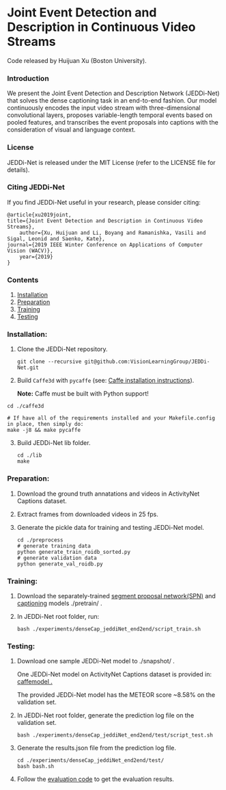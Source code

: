 # Joint Event Detection and Description in Continuous Video Streams

Code released by Huijuan Xu (Boston University).

### Introduction

We present the Joint Event Detection and Description Network (JEDDi-Net) that solves the dense captioning task in an end-to-end fashion. Our model continuously encodes the input video stream with three-dimensional convolutional layers, proposes variable-length temporal events based on pooled features, and transcribes the event proposals into captions with the consideration of visual and language context.


### License

JEDDi-Net is released under the MIT License (refer to the LICENSE file for details).

### Citing JEDDi-Net

If you find JEDDi-Net useful in your research, please consider citing:

    @article{xu2019joint,
	title={Joint Event Detection and Description in Continuous Video Streams},
      	author={Xu, Huijuan and Li, Boyang and Ramanishka, Vasili and Sigal, Leonid and Saenko, Kate},
	journal={2019 IEEE Winter Conference on Applications of Computer Vision (WACV)},
        year={2019}
    }


### Contents
1. [Installation](#installation)
2. [Preparation](#preparation)
3. [Training](#training)
4. [Testing](#testing)

### Installation:

1. Clone the JEDDi-Net repository.
   ```Shell
   git clone --recursive git@github.com:VisionLearningGroup/JEDDi-Net.git
   ```

2. Build `Caffe3d` with `pycaffe` (see: [Caffe installation instructions](http://caffe.berkeleyvision.org/installation.html)).

   **Note:** Caffe must be built with Python support!
  
  ```Shell
  cd ./caffe3d
  
  # If have all of the requirements installed and your Makefile.config in place, then simply do:
  make -j8 && make pycaffe
  ```

3. Build JEDDi-Net lib folder.

   ```Shell
   cd ./lib    
   make
   ```

### Preparation:

1. Download the ground truth annatations and videos in ActivityNet Captions dataset.

2. Extract frames from downloaded videos in 25 fps.

3. Generate the pickle data for training and testing JEDDi-Net model.

   ```Shell
   cd ./preprocess
   # generate training data
   python generate_train_roidb_sorted.py
   # generate validation data
   python generate_val_roidb.py  
   ```

### Training:
    
1. Download the separately-trained [segment proposal network(SPN)](https://drive.google.com/file/d/1GSaftfB1cprnKUOo8DSvbhp6SVAZbAMA/view?usp=sharing) and [captioning](https://drive.google.com/file/d/1GbKl-0QnwIf1AvgFB-DQlbEoSJ3FVcQG/view?usp=sharing) models ./pretrain/ .

2. In JEDDi-Net root folder, run:
   ```Shell
   bash ./experiments/denseCap_jeddiNet_end2end/script_train.sh
   ```

### Testing:

1. Download one sample JEDDi-Net model to ./snapshot/ .

   One JEDDi-Net model on ActivityNet Captions dataset is provided in: [caffemodel .](https://drive.google.com/file/d/1vtPeyPqqvsfNNfX16rUK7QsbrAEgxVxZ/view?usp=sharing)

   The provided JEDDi-Net model has the METEOR score ~8.58% on the validation set.
   
   
2. In JEDDi-Net root folder, generate the prediction log file on the validation set.
   ```Shell
   bash ./experiments/denseCap_jeddiNet_end2end/test/script_test.sh 
   ```
   
3. Generate the results.json file from the prediction log file.
   ```Shell
   cd ./experiments/denseCap_jeddiNet_end2end/test/
   bash bash.sh
   ```
   
4. Follow the [evaluation code](https://github.com/ranjaykrishna/densevid_eval) to get the evaluation results.



